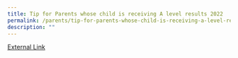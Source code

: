 ```yaml
---
title: Tip for Parents whose child is receiving A level results 2022
permalink: /parents/tip-for-parents-whose-child-is-receiving-a-level-results-2022/
description: ""
---
```

<a href="/files/2022_A_Level_Info_sheet_for_Parents_final.pdf">External Link</a>